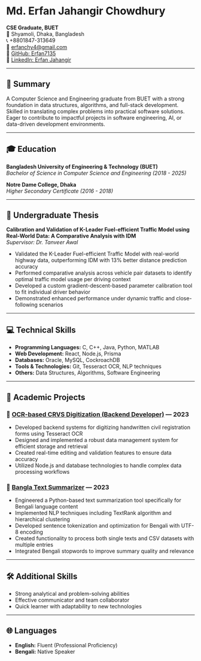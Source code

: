 # Md. Erfan Jahangir Chowdhury

**CSE Graduate, BUET**  
📍 Shyamoli, Dhaka, Bangladesh  
📞 +8801847-313649  
📧 [erfanchy4@gmail.com](mailto:erfanchy4@gmail.com)  
🐙 [GitHub: Erfan7135](https://github.com/Erfan7135)  
🔗 [LinkedIn: Erfan Jahangir](https://www.linkedin.com/in/erfan-jahangir-8488052a6/)

---

## 🧾 Summary

A Computer Science and Engineering graduate from BUET with a strong foundation in data structures, algorithms, and full-stack development. Skilled in translating complex problems into practical software solutions. Eager to contribute to impactful projects in software engineering, AI, or data-driven development environments.

---

## 🎓 Education

**Bangladesh University of Engineering & Technology (BUET)**  
*Bachelor of Science in Computer Science and Engineering (2018 - 2025)*  

**Notre Dame College, Dhaka**  
*Higher Secondary Certificate (2016 - 2018)*

---

## 📘 Undergraduate Thesis

**Calibration and Validation of K-Leader Fuel-efficient Traffic Model using Real-World Data: A Comparative Analysis with IDM**  
*Supervisor: Dr. Tanveer Awal*

- Validated the K-Leader Fuel-efficient Traffic Model with real-world highway data, outperforming IDM with 13% better distance prediction accuracy  
- Performed comparative analysis across vehicle pair datasets to identify optimal traffic model usage per driving context  
- Developed a custom gradient-descent-based parameter calibration tool to fit individual driver behavior  
- Demonstrated enhanced performance under dynamic traffic and close-following scenarios  

---

## 💻 Technical Skills

- **Programming Languages:** C, C++, Java, Python, MATLAB  
- **Web Development:** React, Node.js, Prisma  
- **Databases:** Oracle, MySQL, CockroachDB  
- **Tools & Technologies:** Git, Tesseract OCR, NLP techniques  
- **Others:** Data Structures, Algorithms, Software Engineering  

---

## 📂 Academic Projects

### 📌 [OCR-based CRVS Digitization (Backend Developer)](https://github.com/OCR-based-CRVS-digitization) — 2023
- Developed backend systems for digitizing handwritten civil registration forms using Tesseract OCR  
- Designed and implemented a robust data management system for efficient storage and retrieval  
- Created real-time editing and validation features to ensure data accuracy  
- Utilized Node.js and database technologies to handle complex data processing workflows  

### 📌 [Bangla Text Summarizer](https://github.com/Erfan7135/Bangla-Text-Summarizer) — 2023
- Engineered a Python-based text summarization tool specifically for Bengali language content  
- Implemented NLP techniques including TextRank algorithm and hierarchical clustering  
- Developed sentence tokenization and optimization for Bengali with UTF-8 encoding  
- Created functionality to process both single texts and CSV datasets with multiple entries  
- Integrated Bengali stopwords to improve summary quality and relevance  

---

## 🛠️ Additional Skills

- Strong analytical and problem-solving abilities  
- Effective communicator and team collaborator  
- Quick learner with adaptability to new technologies  

---

## 🌐 Languages

- **English:** Fluent (Professional Proficiency)  
- **Bengali:** Native Speaker  
